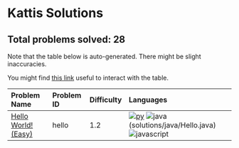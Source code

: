 # Kattis Solutions

## Total problems solved: 28

Note that the table below is auto-generated. There might be slight inaccuracies.

You might find [this link](https://stackoverflow.com/questions/42843288/is-there-any-way-to-make-markdown-tables-sortable) useful to interact with the table.

|Problem Name|Problem ID|Difficulty|Languages|
|:---|:---|:---|:---|
|[Hello World! (Easy)](https://open.kattis.com/problems/hello)| hello |1.2|[![py](https://github.com/abrahamcalf/programming-languages-logos/blob/master/src/python/python_24x24.png)](solutions/python/hello.py) ![java](https://github.com/abrahamcalf/programming-languages-logos/blob/master/src/java/java_24x24.png)(solutions/java/Hello.java) ![javascript](https://github.com/abrahamcalf/programming-languages-logos/blob/master/src/javascript/javascript_24x24.png)|
